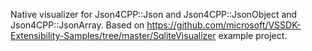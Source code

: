 Native visualizer for Json4CPP::Json and Json4CPP::JsonObject and Json4CPP::JsonArray.
Based on https://github.com/microsoft/VSSDK-Extensibility-Samples/tree/master/SqliteVisualizer example project.